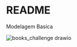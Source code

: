 # README

Modelagem Basica

![books_challenge drawio](https://user-images.githubusercontent.com/26308196/166610439-092b6a87-82b3-45f4-84c0-f35fd857ad2e.png)

